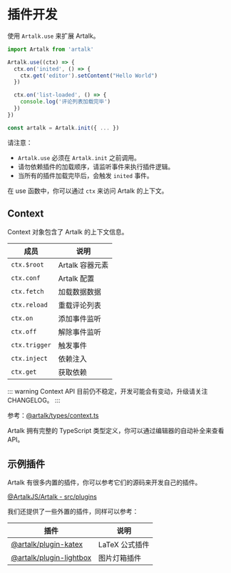 # 插件开发

使用 `Artalk.use` 来扩展 Artalk。

```js
import Artalk from 'artalk'

Artalk.use((ctx) => {
  ctx.on('inited', () => {
    ctx.get('editor').setContent("Hello World")
  })

  ctx.on('list-loaded', () => {
    console.log('评论列表加载完毕')
  })
})

const artalk = Artalk.init({ ... })
```

请注意：

- `Artalk.use` 必须在 `Artalk.init` 之前调用。
- 请勿依赖插件的加载顺序，请监听事件来执行插件逻辑。
- 当所有的插件加载完毕后，会触发 `inited` 事件。

在 use 函数中，你可以通过 `ctx` 来访问 Artalk 的上下文。

## Context

Context 对象包含了 Artalk 的上下文信息。

| 成员 | 说明 |
| --- | --- |
| `ctx.$root` | Artalk 容器元素 |
| `ctx.conf` | Artalk 配置 |
| `ctx.fetch` | 加载数据数据 |
| `ctx.reload` | 重载评论列表 |
| `ctx.on` | 添加事件监听 |
| `ctx.off` | 解除事件监听 |
| `ctx.trigger` | 触发事件 |
| `ctx.inject` | 依赖注入 |
| `ctx.get` | 获取依赖 |

::: warning
Context API 目前仍不稳定，开发可能会有变动，升级请关注 CHANGELOG。
:::

参考：[@artalk/types/context.ts](https://github.com/ArtalkJS/Artalk/blob/master/ui/packages/artalk/types/context.ts)

Artalk 拥有完整的 TypeScript 类型定义，你可以通过编辑器的自动补全来查看 API。

## 示例插件

Artalk 有很多内置的插件，你可以参考它们的源码来开发自己的插件。

[@ArtalkJS/Artalk - src/plugins](https://github.com/ArtalkJS/Artalk/tree/master/ui/packages/artalk/src/plugins)

我们还提供了一些外置的插件，同样可以参考：

| 插件 | 说明 |
| --- | --- |
| [@artalk/plugin-katex](https://github.com/ArtalkJS/Artalk/tree/master/ui/packages/plugin-katex) | LaTeX 公式插件 |
| [@artalk/plugin-lightbox](https://github.com/ArtalkJS/Artalk/tree/master/ui/packages/plugin-lightbox) | 图片灯箱插件 |
